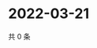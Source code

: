 # 2022-03-21

共 0 条

<!-- BEGIN WEIBO -->
<!-- 最后更新时间 Mon Mar 21 2022 00:19:23 GMT+0800 (China Standard Time) -->

<!-- END WEIBO -->
